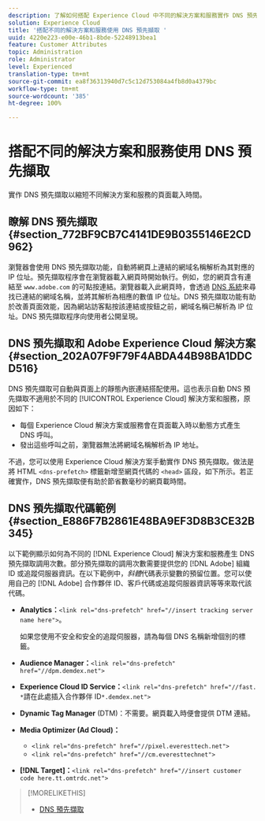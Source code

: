 ```yaml
---
description: 了解如何搭配 Experience Cloud 中不同的解決方案和服務實作 DNS 預先擷取，以縮短頁面載入時間。
solution: Experience Cloud
title: '搭配不同的解決方案和服務使用 DNS 預先擷取 '
uuid: 4220e223-e00e-46b1-8bde-52248913bea1
feature: Customer Attributes
topic: Administration
role: Administrator
level: Experienced
translation-type: tm+mt
source-git-commit: ea8f36313940d7c5c12d753084a4fb8d0a4379bc
workflow-type: tm+mt
source-wordcount: '385'
ht-degree: 100%

---
```



# 搭配不同的解決方案和服務使用 DNS 預先擷取

實作 DNS 預先擷取以縮短不同解決方案和服務的頁面載入時間。

## 瞭解 DNS 預先擷取 {#section_772BF9CB7C4141DE9B0355146E2CD962}

瀏覽器會使用 DNS 預先擷取功能，自動將網頁上連結的網域名稱解析為其對應的 IP 位址。預先擷取程序會在瀏覽器載入網頁時開始執行。例如，您的網頁含有連結至 `www.adobe.com` 的可點按連結。瀏覽器載入此網頁時，會透過 [DNS 系統](https://www.networksolutions.com/support/what-is-a-domain-name-server-dns-and-how-does-it-work/)來尋找已連結的網域名稱，並將其解析為相應的數值 IP 位址。DNS 預先擷取功能有助於改善頁面效能，因為網站訪客點按該連結或按鈕之前，網域名稱已解析為 IP 位址。DNS 預先擷取程序向使用者公開呈現。

## DNS 預先擷取和 Adobe Experience Cloud 解決方案 {#section_202A07F9F79F4ABDA44B98BA1DDCD516}

DNS 預先擷取可自動與頁面上的靜態內嵌連結搭配使用。這也表示自動 DNS 預先擷取不適用於不同的 [!UICONTROL Experience Cloud] 解決方案和服務，原因如下：

* 每個 Experience Cloud 解決方案或服務會在頁面載入時以動態方式產生 DNS 呼叫。
* 發出這些呼叫之前，瀏覽器無法將網域名稱解析為 IP 地址。

不過，您可以使用 Experience Cloud 解決方案手動實作 DNS 預先擷取。做法是將 HTML `<dns-prefetch>` 標籤新增至網頁代碼的 `<head>` 區段，如下所示。若正確實作，DNS 預先擷取便有助於節省數毫秒的網頁載時間。

## DNS 預先擷取代碼範例 {#section_E886F7B2861E48BA9EF3D8B3CE32B345}

以下範例顯示如何為不同的 [!DNL Experience Cloud] 解決方案和服務產生 DNS 預先擷取調用次數。部分預先擷取的調用次數需要提供您的 [!DNL Adobe] 組織 ID 或追蹤伺服器資訊。在以下範例中，*斜體*&#x200B;代碼表示變數的預留位置。您可以使用自己的 [!DNL Adobe] 合作夥伴 ID、客戶代碼或追蹤伺服器資訊等等來取代該代碼。

* **Analytics：**`<link rel="dns-prefetch" href="//insert tracking server name here">`。

   如果您使用不安全和安全的追蹤伺服器，請為每個 DNS 名稱新增個別的標籤。

* **Audience Manager：**`<link rel="dns-prefetch" href="//dpm.demdex.net">`

* **Experience Cloud ID Service：**`<link rel="dns-prefetch" href="//fast. *`請在此處插入合作夥伴 ID`*.demdex.net">`

* **Dynamic Tag Manager** (DTM)：不需要。網頁載入時便會提供 DTM 連結。

* **Media Optimizer (Ad Cloud)：**

   * `<link rel="dns-prefetch" href="//pixel.everesttech.net">`
   * `<link rel="dns-prefetch" href="//cm.everesttechnet">`


* **[!DNL Target]：**`<link rel="dns-prefetch" href="//insert customer code here.tt.omtrdc.net">`

>[!MORELIKETHIS]
>
>* [DNS 預先擷取](https://www.chromium.org/developers/design-documents/dns-prefetching)

